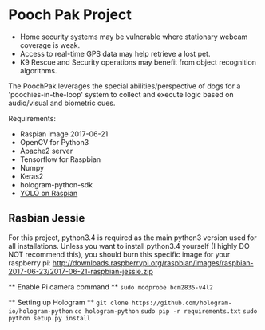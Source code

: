 # Pooch Pak Project

* Home security systems may be vulnerable where stationary webcam coverage is weak.
* Access to real-time GPS data may help retrieve a lost pet.
* K9 Rescue and Security operations may benefit from object recognition algorithms.

The PoochPak leverages the special abilities/perspective of dogs for a 'poochies-in-the-loop' system to collect and execute logic based on audio/visual and biometric cues.


Requirements:
- Raspian image 2017-06-21
- OpenCV for Python3
- Apache2 server
- Tensorflow for Raspbian
- Numpy
- Keras2
- hologram-python-sdk
- [YOLO on Raspian](https://github.com/PiSimo/PiCamNN)

## Rasbian Jessie
For this project, python3.4 is required as the main python3 version used for all installations. Unless you want to
install python3.4 yourself (I highly DO NOT recommend this), you should burn this specific image for your raspberry pi:
http://downloads.raspberrypi.org/raspbian/images/raspbian-2017-06-23/2017-06-21-raspbian-jessie.zip

** Enable Pi camera command **
``` sudo modprobe bcm2835-v4l2 ```

** Setting up Hologram **
``` git clone https://github.com/hologram-io/hologram-python ```
``` cd hologram-python ```
``` sudo pip -r requirements.txt ```
``` sudo python setup.py install ```

